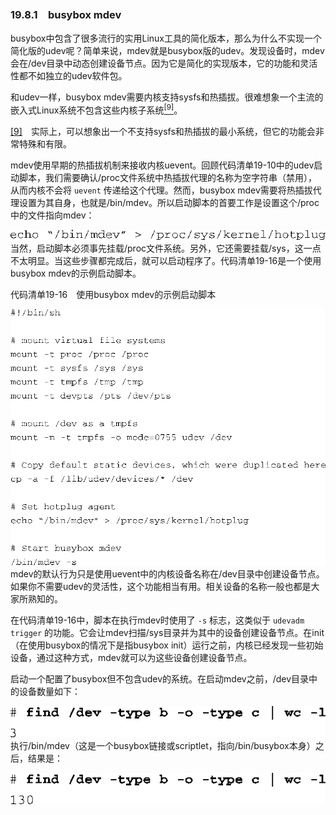 ### 19.8.1　busybox mdev

busybox中包含了很多流行的实用Linux工具的简化版本，那么为什么不实现一个简化版的udev呢？简单来说，mdev就是busybox版的udev。发现设备时，mdev会在/dev目录中动态创建设备节点。因为它是简化的实现版本，它的功能和灵活性都不如独立的udev软件包。

和udev一样，busybox mdev需要内核支持sysfs和热插拔。很难想象一个主流的嵌入式Linux系统不包含这些内核子系统<a class="my_markdown" href="['#anchor199']"><sup class="my_markdown">[9]</sup></a>。

<a class="my_markdown" href="['#ac199']">[9]</a>　实际上，可以想象出一个不支持sysfs和热插拔的最小系统，但它的功能会非常特殊和有限。

mdev使用早期的热插拔机制来接收内核uevent。回顾代码清单19-10中的udev启动脚本，我们需要确认/proc文件系统中热插拔代理的名称为空字符串（禁用），从而内核不会将 `uevent` 传递给这个代理。然而，busybox mdev需要将热插拔代理设置为其自身，也就是/bin/mdev。所以启动脚本的首要工作是设置这个/proc中的文件指向mdev：



![631.png](../images/631.png)
当然，启动脚本必须事先挂载/proc文件系统。另外，它还需要挂载/sys，这一点不太明显。当这些步骤都完成后，就可以启动程序了。代码清单19-16是一个使用busybox mdev的示例启动脚本。

代码清单19-16　使用busybox mdev的示例启动脚本



![632.png](../images/632.png)
mdev的默认行为只是使用uevent中的内核设备名称在/dev目录中创建设备节点。如果你不需要udev的灵活性，这个功能相当有用。相关设备的名称一般也都是大家所熟知的。

在代码清单19-16中，脚本在执行mdev时使用了 `-s` 标志，这类似于 `udevadm trigger` 的功能。它会让mdev扫描/sys目录并为其中的设备创建设备节点。在init（在使用busybox的情况下是指busybox init）运行之前，内核已经发现一些初始设备，通过这种方式，mdev就可以为这些设备创建设备节点。

启动一个配置了busybox但不包含udev的系统。在启动mdev之前，/dev目录中的设备数量如下：



![633.png](../images/633.png)
执行/bin/mdev（这是一个busybox链接或scriptlet，指向/bin/busybox本身）之后，结果是：



![634.png](../images/634.png)
